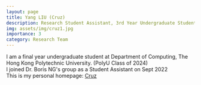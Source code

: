 ```yaml
---
layout: page
title: Yang LIU (Cruz)
description: Research Student Assistant, 3rd Year Undergraduate Student in Fintech & AI (PolyU)
img: assets/img/cruz1.jpg
importance: 3
category: Research Team
---
```


I am a final year undergraduate student at Department of Computing, The Hong Kong Polytechnic University. (PolyU Class of 2024)<br>
I joined Dr. Boris NG's group as a Student Assistant on Sept 2022<br>
This is my personal homepage: <a href="">Cruz</a>






